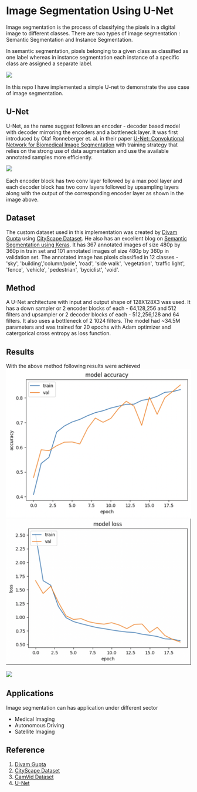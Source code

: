 # Image Segmentation Using U-Net

Image segmentation is the process of classifying the pixels in a digital image to different classes. There are two types of image segmentation : Semantic Segmentation and Instance Segmentation.

In semantic segmentation, pixels belonging to a given class as classified as one label whereas in instance segmentation each instance of a specific class are assigned a separate label.

![](https://www.sentisight.ai/wp-content/uploads/2022/08/segmentation-example.png)

In this repo I have implemented a simple U-net to demonstrate the use case of image segmentation.

## U-Net

U-Net, as the name suggest follows an encoder - decoder based model with decoder mirroring the encoders and a bottleneck layer. It was first introduced by Olaf Ronneberger et. al. in their paper [U-Net: Convolutional Network for Biomedical Image Segmentation](https://arxiv.org/pdf/1505.04597.pdf) with training strategy that relies on the strong use of data augmentation and use the available annotated samples more efficiently.

![](https://lmb.informatik.uni-freiburg.de/people/ronneber/u-net/u-net-architecture.png)

Each encoder block has two conv layer followed by a max pool layer and each decoder block has two conv layers followed by upsampling layers along with the output of the corresponding encoder layer as shown in the image above. 


## Dataset

The custom dataset used in this implementation was created by [Divam Gupta](https://github.com/divamgupta/image-segmentation-keras) using [CityScape Dataset](https://disq.us/url?url=https%3A%2F%2Fwww.cityscapes-dataset.com%2Fdataset-overview%2F%3A6phlceP6Z-8-tPaIGijFHjEViv0&cuid=5799521). He also has an excellent blog on [Semantic Segmentation using Keras](https://divamgupta.com/image-segmentation/2019/06/06/deep-learning-semantic-segmentation-keras.html). It has 367 annotated images of size 480p by 360p in train set and 101 annotated images of size 480p by 360p in validation set. The annotated image has pixels classified in 12 classes - 'sky', 'building','column/pole', 'road', 'side walk', 'vegetation', 'traffic light', 'fence', 'vehicle', 'pedestrian', 'byciclist', 'void'.

## Method

A U-Net architecture with input and output shape of 128X128X3 was used. It has a down sampler or 2 encoder blocks of each - 64,128,256 and 512 filters
and upsampler or 2 decoder blocks of each - 512,256,128 and 64 filters. It also uses a bottleneck of 2 1024 filters. The model had ~34.5M parameters and was trained for 20 epochs with Adam optimizer and catergorical cross entropy as loss function.

## Results

With the above method following results were achieved
![](https://github.com/Ayush-Mi/Image-Segmentation-Using-U-Net/blob/main/images_/accuracy_plot.png) 
![](https://github.com/Ayush-Mi/Image-Segmentation-Using-U-Net/blob/main/images_/loss_plot.png)

![](https://github.com/Ayush-Mi/Image-Segmentation-Using-U-Net/blob/main/images_/output.png)

## Applications

Image segmentation can has application under different sector
- Medical Imaging
- Autonomous Driving
- Satellite Imaging

## Reference
1. [Divam Gupta](https://github.com/divamgupta/image-segmentation-keras)
2. [CityScape Dataset](https://disq.us/url?url=https%3A%2F%2Fwww.cityscapes-dataset.com%2Fdataset-overview%2F%3A6phlceP6Z-8-tPaIGijFHjEViv0&cuid=5799521)
3. [CamVid Dataset](http://mi.eng.cam.ac.uk/research/projects/VideoRec/CamVid/)
4. [U-Net](https://arxiv.org/abs/1505.04597)
